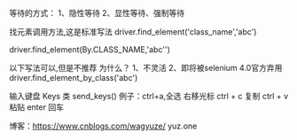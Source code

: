 等待的方式：
1、隐性等待
2、显性等待、强制等待

找元素调用方法,这是标准写法
driver.find_element('class_name','abc')

driver.find_element(By.CLASS_NAME,'abc'')

以下写法可以,但是不推荐
为什么？
1、不灵活
2、即将被selenium 4.0官方弃用
driver.find_element_by_class('abc')

输入键盘
Keys 类
send_keys()
例子：ctrl+a,全选
右移光标
ctrl + c 复制
ctrl + v 粘贴
enter 回车

博客：https://www.cnblogs.com/wagyuze/
yuz.one